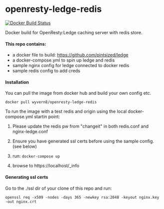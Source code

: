 # openresty-ledge-redis
[![Docker Build Status](https://img.shields.io/docker/build/wyvern8/openresty-ledge-redis.svg)](https://hub.docker.com/r/wyvern8/openresty-ledge-redis)

Docker build for OpenResty:Ledge caching server with redis store.

#### This repo contains:
  - a docker file to build: https://github.com/pintsized/ledge 
  - a docker-compose.yml to spin up ledge and redis
  - sample nginx config for ledge connected to docker redis
  - sample redis config to add creds

#### Installation
You can pull the image from docker hub and build your own config etc.
```
docker pull wyvern8/openresty-ledge-redis
```

To run the image with a test redis and origin using the local docker-compose.yml startin point:

1. Please update the redis pw from "changeit" in both redis.conf and nginx-ledge.conf

2. Ensure you have generated ssl certs before using the sample config. (see below)

3. run: `docker-compose up` 

4. browse to https://localhost/_info


#### Generating ssl certs
Go to the ./ssl dir of your clone of this repo and run:
```
openssl req -x509 -nodes -days 365 -newkey rsa:2048 -keyout nginx.key -out nginx.crt
```


